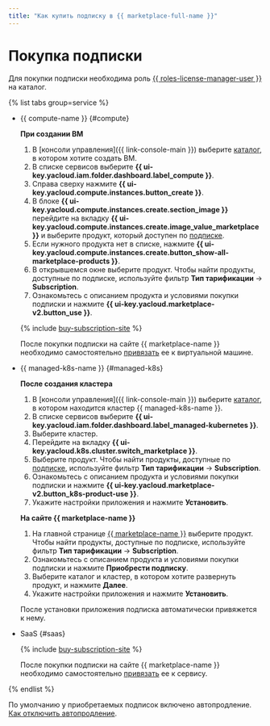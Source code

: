 ```yaml
---
title: "Как купить подписку в {{ marketplace-full-name }}"
---
```


# Покупка подписки

Для покупки подписки необходима роль [{{ roles-license-manager-user }}](../../security/index.md#license-manager-user) на каталог.

{% list tabs group=service %}

- {{ compute-name }} {#compute}

  **При создании ВМ**

  1. В [консоли управления]({{ link-console-main }}) выберите [каталог](../../../resource-manager/concepts/resources-hierarchy.md#folder), в котором хотите создать ВМ.
  1. В списке сервисов выберите **{{ ui-key.yacloud.iam.folder.dashboard.label_compute }}**.
  1. Справа сверху нажмите **{{ ui-key.yacloud.compute.instances.button_create }}**.
  1. В блоке **{{ ui-key.yacloud.compute.instances.create.section_image }}** перейдите на вкладку **{{ ui-key.yacloud.compute.instances.create.image_value_marketplace }}** и выберите продукт, который доступен по [подписке](../../concepts/users/subscription.md).
  1. Если нужного продукта нет в списке, нажмите **{{ ui-key.yacloud.compute.instances.create.button_show-all-marketplace-products }}**.
  1. В открывшемся окне выберите продукт. Чтобы найти продукты, доступные по подписке, используйте фильтр **Тип тарификации** → **Subscription**.
  1. Ознакомьтесь с описанием продукта и условиями покупки подписки и нажмите **{{ ui-key.yacloud.marketplace-v2.button_use }}**.

  {% include [buy-subscription-site](../../../_includes/marketplace/buy-subscription-site.md) %}

    После покупки подписки на сайте {{ marketplace-name }} необходимо самостоятельно [привязать](lock-subscription.md) ее к виртуальной машине.

- {{ managed-k8s-name }} {#managed-k8s}

  **После создания кластера**

  1. В [консоли управления]({{ link-console-main }}) выберите [каталог](../../../resource-manager/concepts/resources-hierarchy.md#folder), в котором находится кластер {{ managed-k8s-name }}.
  1. В списке сервисов выберите **{{ ui-key.yacloud.iam.folder.dashboard.label_managed-kubernetes }}**.
  1. Выберите кластер.
  1. Перейдите на вкладку **{{ ui-key.yacloud.k8s.cluster.switch_marketplace }}**.
  1. Выберите продукт. Чтобы найти продукты, доступные по [подписке](../../concepts/users/subscription.md), используйте фильтр **Тип тарификации** → **Subscription**.
  1. Ознакомьтесь с описанием продукта и условиями покупки подписки и нажмите **{{ ui-key.yacloud.marketplace-v2.button_k8s-product-use }}**.
  1. Укажите настройки приложения и нажмите **Установить**.

  **На сайте {{ marketplace-name }}**

  1. На главной странице [{{ marketplace-name }}](/marketplace) выберите продукт. Чтобы найти продукты, доступные по подписке, используйте фильтр **Тип тарификации** → **Subscription**.
  1. Ознакомьтесь с описанием продукта и условиями покупки подписки и нажмите **Приобрести подписку**.
  1. Выберите каталог и кластер, в котором хотите развернуть продукт, и нажмите **Далее**.
  1. Укажите настройки приложения и нажмите **Установить**.
  
  После установки приложения подписка автоматически привяжется к нему.

- SaaS {#saas}

  {% include [buy-subscription-site](../../../_includes/marketplace/buy-subscription-site.md) %}

    После покупки подписки на сайте {{ marketplace-name }} необходимо самостоятельно [привязать](lock-subscription.md) ее к сервису.

{% endlist %}

По умолчанию у приобретаемых подписок включено автопродление. [Как отключить автопродление](cancel-subscription.md).
